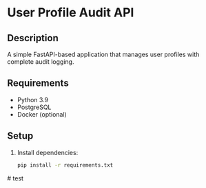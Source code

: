 # User Profile Audit API

## Description
A simple FastAPI-based application that manages user profiles with complete audit logging.

## Requirements
- Python 3.9
- PostgreSQL
- Docker (optional)

## Setup
1. Install dependencies:
   ```bash
   pip install -r requirements.txt
#   t e s t  
 